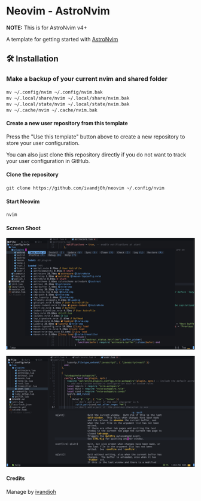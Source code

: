 # Neovim - AstroNvim

**NOTE:** This is for AstroNvim v4+

A template for getting started with [AstroNvim](https://github.com/AstroNvim/AstroNvim)

## 🛠️ Installation

### Make a backup of your current nvim and shared folder

```shell
mv ~/.config/nvim ~/.config/nvim.bak
mv ~/.local/share/nvim ~/.local/share/nvim.bak
mv ~/.local/state/nvim ~/.local/state/nvim.bak
mv ~/.cache/nvim ~/.cache/nvim.bak
```

#### Create a new user repository from this template

Press the "Use this template" button above to create a new repository to store your user configuration.

You can also just clone this repository directly if you do not want to track your user configuration in GitHub.

#### Clone the repository

```shell
git clone https://github.com/ivandj0h/neovim ~/.config/nvim
```

#### Start Neovim

```shell
nvim
```

#### Screen Shoot

![screen 1](./assets/001.png)

![screen 1](./assets/002.png)

#### Credits

Manage by [ivandjoh](https://github.com/ivandj0h)

